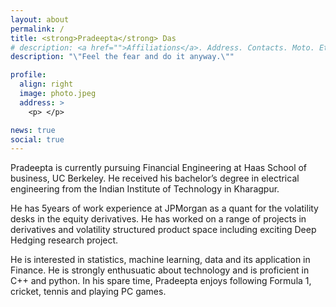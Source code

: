 ```yaml
---
layout: about
permalink: /
title: <strong>Pradeepta</strong> Das
# description: <a href="">Affiliations</a>. Address. Contacts. Moto. Etc.
description: "\"Feel the fear and do it anyway.\""

profile:
  align: right
  image: photo.jpeg
  address: >
    <p> </p> 

news: true
social: true
---
```


<p>Pradeepta is currently pursuing Financial Engineering at Haas School of business, UC Berkeley. He received his bachelor’s degree in electrical engineering from the Indian Institute of Technology in Kharagpur.</p>

<p>He has 5years of work experience at JPMorgan as a quant for the volatility desks in the equity derivatives. He has worked on a range of projects in derivatives and volatility structured product space including exciting Deep Hedging research project.</p>

<p>He is interested in statistics, machine learning, data and its application in Finance. He is strongly enthusuatic about technology and is proficient in C++ and python. In his spare time, Pradeepta enjoys following Formula 1, cricket, tennis and playing PC games. </p>